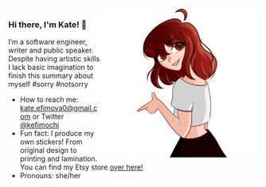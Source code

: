 <img align="right" src="https://github.com/kefimochi/kefimochi/blob/master/Transparent.png" alt="Illustration of Kate friendly showing a gun finger at the viewer" width=320px height=300px />

### Hi there, I'm Kate! 👋

I’m a software engineer, writer and public speaker. Despite having artistic skills I lack basic imagination to finish this summary about myself #sorry #notsorry

-   How to reach me: kate.efimova0@gmail.com or Twitter [@kefimochi](https://twitter.com/kefimochi)
-   Fun fact: I produce my own stickers! From original design to printing and lamination. You can find my Etsy store [over here!](twitter.com/kthomas901)
-   Pronouns: she/her
